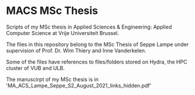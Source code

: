 # MACS MSc Thesis
Scripts of my MSc thesis in Applied Sciences & Engineering: Applied Computer Science at Vrije Universiteit Brussel.

The files in this repository belong to the MSc Thesis of Seppe Lampe under supervision of Prof. Dr. Wim Thiery and Inne Vanderkelen.

Some of the files have references to files/folders stored on Hydra, the HPC cluster of VUB and ULB.

The manuscirpt of my MSc thesis is in 'MA_ACS_Lampe_Seppe_S2_August_2021_links_hidden.pdf'
